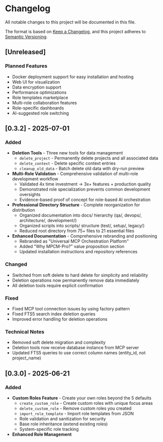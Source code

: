 # Changelog

All notable changes to this project will be documented in this file.

The format is based on [Keep a Changelog](https://keepachangelog.com/en/1.0.0/),
and this project adheres to [Semantic Versioning](https://semver.org/spec/v2.0.0.html).

## [Unreleased]

### Planned Features
- Docker deployment support for easy installation and hosting
- Web UI for visualization
- Data encryption support
- Performance optimizations
- Role templates marketplace
- Multi-role collaboration features
- Role-specific dashboards
- AI-suggested role switching

## [0.3.2] - 2025-07-01

### Added
- **Deletion Tools** - Three new tools for data management
  - `delete_project` - Permanently delete projects and all associated data
  - `delete_context` - Delete specific context entries
  - `cleanup_old_data` - Batch delete old data with dry-run preview
- **Multi-Role Validation** - Comprehensive validation of multi-role development workflow
  - Validated 4x time investment → 3x+ features + production quality
  - Demonstrated role specialization prevents common development oversights
  - Evidence-based proof of concept for role-based AI orchestration
- **Professional Directory Structure** - Complete reorganization for distribution
  - Organized documentation into docs/ hierarchy (qa/, devops/, architecture/, development/)
  - Organized scripts into scripts/ structure (test/, setup/, legacy/)
  - Reduced root directory from 75+ files to 21 essential files
- **Enhanced Documentation** - Comprehensive rebranding and positioning
  - Rebranded as "Universal MCP Orchestration Platform"
  - Added "Why MPCM-Pro?" value proposition section
  - Updated installation instructions and repository references

### Changed
- Switched from soft delete to hard delete for simplicity and reliability
- Deletion operations now permanently remove data immediately
- All deletion tools require explicit confirmation

### Fixed
- Fixed MCP tool connection issues by using factory pattern
- Fixed FTS5 search index deletion queries
- Improved error handling for deletion operations

### Technical Notes
- Removed soft delete migration and complexity
- Deletion tools now receive database instance from MCP server
- Updated FTS5 queries to use correct column names (entity_id, not project_name)

## [0.3.0] - 2025-06-21

### Added
- **Custom Roles Feature** - Create your own roles beyond the 5 defaults
  - `create_custom_role` - Create custom roles with unique focus areas
  - `delete_custom_role` - Remove custom roles you created
  - `import_role_template` - Import role templates from JSON
  - Role validation and sanitization for security
  - Base role inheritance (extend existing roles)
  - System-specific role tracking
- **Enhanced Role Management**